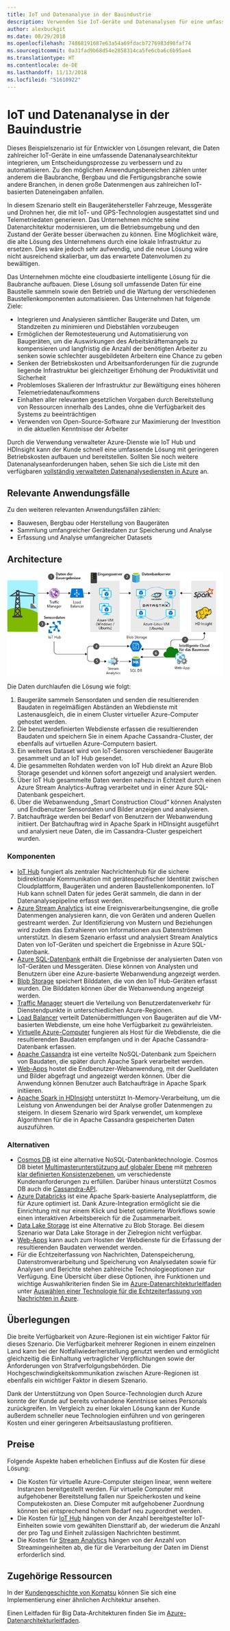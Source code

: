 ```yaml
---
title: IoT und Datenanalyse in der Bauindustrie
description: Verwenden Sie IoT-Geräte und Datenanalysen für eine umfassende Verwaltung und den Betrieb bei Bauprojekten.
author: alexbuckgit
ms.date: 08/29/2018
ms.openlocfilehash: 74868191687e63a54a69fdacb7276983d98faf74
ms.sourcegitcommit: 0a31fad9b68d54e2858314ca5fe6cba6c6b95ae4
ms.translationtype: HT
ms.contentlocale: de-DE
ms.lasthandoff: 11/13/2018
ms.locfileid: "51610922"
---
```

# <a name="iot-and-data-analytics-in-the-construction-industry"></a>IoT und Datenanalyse in der Bauindustrie

Dieses Beispielszenario ist für Entwickler von Lösungen relevant, die Daten zahlreicher IoT-Geräte in eine umfassende Datenanalysearchitektur integrieren, um Entscheidungsprozesse zu verbessern und zu automatisieren. Zu den möglichen Anwendungsbereichen zählen unter anderem die Baubranche, Bergbau und die Fertigungsbranche sowie andere Branchen, in denen große Datenmengen aus zahlreichen IoT-basierten Dateneingaben anfallen.

In diesem Szenario stellt ein Baugerätehersteller Fahrzeuge, Messgeräte und Drohnen her, die mit IoT- und GPS-Technologien ausgestattet sind und Telemetriedaten generieren. Das Unternehmen möchte seine Datenarchitektur modernisieren, um die Betriebsumgebung und den Zustand der Geräte besser überwachen zu können. Eine Möglichkeit wäre, die alte Lösung des Unternehmens durch eine lokale Infrastruktur zu ersetzen. Dies wäre jedoch sehr aufwendig, und die neue Lösung wäre nicht ausreichend skalierbar, um das erwartete Datenvolumen zu bewältigen.

Das Unternehmen möchte eine cloudbasierte intelligente Lösung für die Baubranche aufbauen. Diese Lösung soll umfassende Daten für eine Baustelle sammeln sowie den Betrieb und die Wartung der verschiedenen Baustellenkomponenten automatisieren. Das Unternehmen hat folgende Ziele:

* Integrieren und Analysieren sämtlicher Baugeräte und Daten, um Standzeiten zu minimieren und Diebstählen vorzubeugen
* Ermöglichen der Remotesteuerung und Automatisierung von Baugeräten, um die Auswirkungen des Arbeitskräftemangels zu kompensieren und langfristig die Anzahl der benötigten Arbeiter zu senken sowie schlechter ausgebildeten Arbeitern eine Chance zu geben
* Senken der Betriebskosten und Arbeitsanforderungen für die zugrunde liegende Infrastruktur bei gleichzeitiger Erhöhung der Produktivität und Sicherheit
* Problemloses Skalieren der Infrastruktur zur Bewältigung eines höheren Telemetriedatenaufkommens
* Einhalten aller relevanten gesetzlichen Vorgaben durch Bereitstellung von Ressourcen innerhalb des Landes, ohne die Verfügbarkeit des Systems zu beeinträchtigen
* Verwenden von Open-Source-Software zur Maximierung der Investition in die aktuellen Kenntnisse der Arbeiter

Durch die Verwendung verwalteter Azure-Dienste wie IoT Hub und HDInsight kann der Kunde schnell eine umfassende Lösung mit geringeren Betriebskosten aufbauen und bereitstellen. Sollten Sie noch weitere Datenanalyseanforderungen haben, sehen Sie sich die Liste mit den verfügbaren [vollständig verwalteten Datenanalysediensten in Azure][product-category] an.

## <a name="relevant-use-cases"></a>Relevante Anwendungsfälle

Zu den weiteren relevanten Anwendungsfällen zählen:

* Bauwesen, Bergbau oder Herstellung von Baugeräten
* Sammlung umfangreicher Gerätedaten zur Speicherung und Analyse
* Erfassung und Analyse umfangreicher Datasets

## <a name="architecture"></a>Architecture

![Architektur für IoT und Datenanalyse in der Bauindustrie][architecture]

Die Daten durchlaufen die Lösung wie folgt:

1. Baugeräte sammeln Sensordaten und senden die resultierenden Baudaten in regelmäßigen Abständen an Webdienste mit Lastenausgleich, die in einem Cluster virtueller Azure-Computer gehostet werden.
2. Die benutzerdefinierten Webdienste erfassen die resultierenden Baudaten und speichern Sie in einem Apache Cassandra-Cluster, der ebenfalls auf virtuellen Azure-Computern basiert.
3. Ein weiteres Dataset wird von IoT-Sensoren verschiedener Baugeräte gesammelt und an IoT Hub gesendet.
4. Die gesammelten Rohdaten werden von IoT Hub direkt an Azure Blob Storage gesendet und können sofort angezeigt und analysiert werden.
5. Über IoT Hub gesammelte Daten werden nahezu in Echtzeit durch einen Azure Stream Analytics-Auftrag verarbeitet und in einer Azure SQL-Datenbank gespeichert.
6. Über die Webanwendung „Smart Construction Cloud“ können Analysten und Endbenutzer Sensordaten und Bilder anzeigen und analysieren. 
7. Batchaufträge werden bei Bedarf von Benutzern der Webanwendung initiiert. Der Batchauftrag wird in Apache Spark in HDInsight ausgeführt und analysiert neue Daten, die im Cassandra-Cluster gespeichert wurden. 

### <a name="components"></a>Komponenten

* [IoT Hub](/azure/iot-hub/about-iot-hub) fungiert als zentraler Nachrichtenhub für die sichere bidirektionale Kommunikation mit gerätespezifischer Identität zwischen Cloudplattform, Baugeräten und anderen Baustellenkomponenten. IoT Hub kann schnell Daten für jedes Gerät sammeln, die dann in der Datenanalysepipeline erfasst werden. 
* [Azure Stream Analytics](/azure/stream-analytics/stream-analytics-introduction) ist eine Ereignisverarbeitungsengine, die große Datenmengen analysieren kann, die von Geräten und anderen Quellen gestreamt werden. Zur Identifizierung von Mustern und Beziehungen wird zudem das Extrahieren von Informationen aus Datenströmen unterstützt. In diesem Szenario erfasst und analysiert Stream Analytics Daten von IoT-Geräten und speichert die Ergebnisse in Azure SQL-Datenbank. 
* [Azure SQL-Datenbank](/azure/sql-database/sql-database-technical-overview) enthält die Ergebnisse der analysierten Daten von IoT-Geräten und Messgeräten. Diese können von Analysten und Benutzern über eine Azure-basierte Webanwendung angezeigt werden. 
* [Blob Storage](/azure/storage/blobs/storage-blobs-introduction) speichert Bilddaten, die von den IoT Hub-Geräten erfasst wurden. Die Bilddaten können über die Webanwendung angezeigt werden.
* [Traffic Manager](/azure/traffic-manager/traffic-manager-overview) steuert die Verteilung von Benutzerdatenverkehr für Dienstendpunkte in unterschiedlichen Azure-Regionen.
* [Load Balancer](/azure/load-balancer/load-balancer-overview) verteilt Datenübermittlungen von Baugeräten auf die VM-basierten Webdienste, um eine hohe Verfügbarkeit zu gewährleisten.
* [Virtuelle Azure-Computer](/azure/virtual-machines) fungieren als Host für die Webdienste, die die resultierenden Baudaten empfangen und in der Apache Cassandra-Datenbank erfassen.
* [Apache Cassandra](https://cassandra.apache.org) ist eine verteilte NoSQL-Datenbank zum Speichern von Baudaten, die später durch Apache Spark verarbeitet werden.
* [Web-Apps](/azure/app-service/app-service-web-overview) hostet die Endbenutzer-Webanwendung, mit der Quelldaten und Bilder abgefragt und angezeigt werden können. Über die Anwendung können Benutzer auch Batchaufträge in Apache Spark initiieren.
* [Apache Spark in HDInsight](/azure/hdinsight/spark/apache-spark-overview) unterstützt In-Memory-Verarbeitung, um die Leistung von Anwendungen bei der Analyse großer Datenmengen zu steigern. In diesem Szenario wird Spark verwendet, um komplexe Algorithmen für die in Apache Cassandra gespeicherten Daten auszuführen.


### <a name="alternatives"></a>Alternativen

* [Cosmos DB](/azure/cosmos-db/introduction) ist eine alternative NoSQL-Datenbanktechnologie. Cosmos DB bietet [Multimasterunterstützung auf globaler Ebene](/azure/cosmos-db/multi-region-writers) mit [mehreren klar definierten Konsistenzebenen](/azure/cosmos-db/consistency-levels), um verschiedenste Kundenanforderungen zu erfüllen. Darüber hinaus unterstützt Cosmos DB auch die [Cassandra-API](/azure/cosmos-db/cassandra-introduction). 
* [Azure Databricks](/azure/azure-databricks/what-is-azure-databricks) ist eine Apache Spark-basierte Analyseplattform, die für Azure optimiert ist. Dank Azure-Integration ermöglicht sie die Einrichtung mit nur einem Klick und bietet optimierte Workflows sowie einen interaktiven Arbeitsbereich für die Zusammenarbeit.
* [Data Lake Storage](/azure/storage/data-lake-storage) ist eine Alternative zu Blob Storage. Bei diesem Szenario war Data Lake Storage in der Zielregion nicht verfügbar.
* [Web-Apps](/azure/app-service) kann auch zum Hosten der Webdienste für die Erfassung der resultierenden Baudaten verwendet werden.
* Für die Echtzeiterfassung von Nachrichten, Datenspeicherung, Datenstromverarbeitung und Speicherung von Analysedaten sowie für Analysen und Berichte stehen zahlreiche Technologieoptionen zur Verfügung. Eine Übersicht über diese Optionen, ihre Funktionen und wichtige Auswahlkriterien finden Sie im [Azure-Datenarchitekturleitfaden](/azure/architecture/data-guide) unter [Auswählen einer Technologie für die Echtzeiterfassung von Nachrichten in Azure](/azure/architecture/data-guide/technology-choices/real-time-ingestion).

## <a name="considerations"></a>Überlegungen

Die breite Verfügbarkeit von Azure-Regionen ist ein wichtiger Faktor für dieses Szenario. Die Verfügbarkeit mehrerer Regionen in einem einzelnen Land kann bei der Notfallwiederherstellung genutzt werden und ermöglicht gleichzeitig die Einhaltung vertraglicher Verpflichtungen sowie der Anforderungen von Strafverfolgungsbehörden. Die Hochgeschwindigkeitskommunikation zwischen Azure-Regionen ist ebenfalls ein wichtiger Faktor in diesem Szenario.

Dank der Unterstützung von Open Source-Technologien durch Azure konnte der Kunde auf bereits vorhandene Kenntnisse seines Personals zurückgreifen. Im Vergleich zu einer lokalen Lösung kann der Kunde außerdem schneller neue Technologien einführen und von geringeren Kosten und einer geringeren Arbeitsauslastung profitieren. 

## <a name="pricing"></a>Preise

Folgende Aspekte haben erheblichen Einfluss auf die Kosten für diese Lösung:

* Die Kosten für virtuelle Azure-Computer steigen linear, wenn weitere Instanzen bereitgestellt werden. Für virtuelle Computer mit aufgehobener Bereitstellung fallen nur Speicherkosten und keine Computekosten an. Diese Computer mit aufgehobener Zuordnung können bei entsprechend hohem Bedarf neu zugeordnet werden.
* Die Kosten für [IoT Hub](https://azure.microsoft.com/pricing/details/iot-hub) hängen von der Anzahl bereitgestellter IoT-Einheiten sowie vom gewählten Diensttarif ab, der wiederum die Anzahl der pro Tag und Einheit zulässigen Nachrichten bestimmt. 
* Die Kosten für [Stream Analytics](https://azure.microsoft.com/pricing/details/stream-analytics) hängen von der Anzahl von Streamingeinheiten ab, die für die Verarbeitung der Daten im Dienst erforderlich sind.

## <a name="related-resources"></a>Zugehörige Ressourcen

In der [Kundengeschichte von Komatsu][customer-story] können Sie sich eine Implementierung einer ähnlichen Architektur ansehen.

Einen Leitfaden für Big Data-Architekturen finden Sie im [Azure-Datenarchitekturleitfaden](/azure/architecture/data-guide).

<!-- links -->
[product-category]: https://azure.microsoft.com/product-categories/analytics/
[customer-site]: https://home.komatsu/en/
[customer-story]: https://customers.microsoft.com/story/komatsu-manufacturing-azure-iot-hub-japan
[architecture]: ./media/architecture-big-data-with-iot.png
